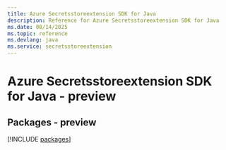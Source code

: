 ```yaml
---
title: Azure Secretsstoreextension SDK for Java
description: Reference for Azure Secretsstoreextension SDK for Java
ms.date: 08/14/2025
ms.topic: reference
ms.devlang: java
ms.service: secretsstoreextension
---
```

# Azure Secretsstoreextension SDK for Java - preview
## Packages - preview
[!INCLUDE [packages](secretsstoreextension-index.md)]